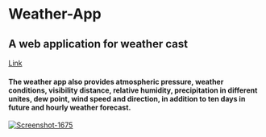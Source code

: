 # Weather-App
<h2>A web application for weather cast</h2>
<a href="https://visionary-crepe-07528d.netlify.app//">Link</a>
<h4>
  The weather app also provides atmospheric pressure, weather conditions, visibility distance, relative humidity, precipitation in different unites, dew point, wind speed and direction, in addition to ten days in future and hourly weather forecast.
  </h4>
<a href="https://ibb.co/g6b94Jj"><img src="https://i.ibb.co/GFfpHRx/Screenshot-1675.png" alt="Screenshot-1675" border="0"></a><br /><a target='_blank' ></a><br />
